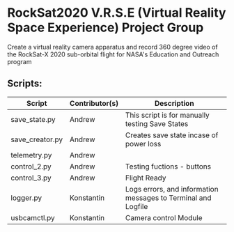 # RockSat2020 V.R.S.E (Virtual Reality Space Experience) Project Group

Create a virtual reality camera apparatus and record 360 degree video of the RockSat-X 2020 sub-orbital flight for NASA's Education and Outreach program

## Scripts:

Script | Contributor(s) | Description
------------ | ------------- | -------------
save_state.py | Andrew | This script is for manually testing Save States
save_creator.py | Andrew | Creates save state incase of power loss
telemetry.py | Andrew | 
control_2.py | Andrew | Testing fuctions - buttons
control_3.py | Andrew | Flight Ready
logger.py | Konstantin | Logs errors, and information messages to Terminal and Logfile
usbcamctl.py | Konstantin | Camera control Module
